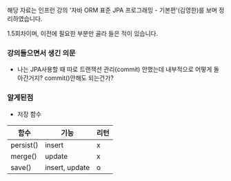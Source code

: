 해당 자료는 인프런 강의 '자바 ORM 표준 JPA 프로그래밍 - 기본편'(김영한)를 보며 정리하였습니다.

1.5회차이며, 이전에 필요한 부분만 골라 들은 적이 있습니다.


### 강의들으면서 생긴 의문
- 나는 JPA사용할 때 따로 트랜잭션 관리(commit) 안했는데 내부적으로 어떻게 돌아간거지? commit()안해도 되는건가?

### 알게된점
- 저장 함수

|함수|기능|리턴|
|---|---|---|
| persist()| insert | x |
| merge()| update | x |
| save() | insert, update | o |


